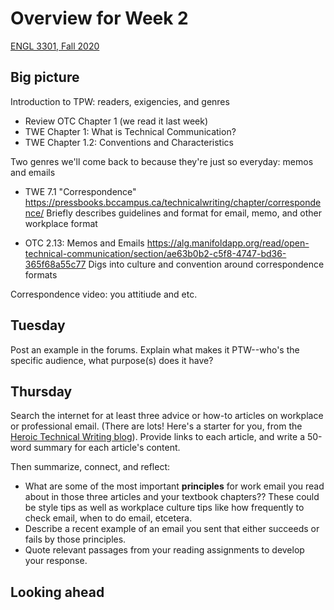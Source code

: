 # Overview for Week 2

[ENGL 3301, Fall 2020](../calendar.html)

## Big picture
Introduction to TPW: readers, exigencies, and genres

- Review OTC Chapter 1 (we read it last week)
- TWE Chapter 1: What is Technical Communication?
- TWE Chapter 1.2: Conventions and Characteristics

Two genres we'll come back to because they're just so everyday: memos and emails
- TWE 7.1 "Correspondence" https://pressbooks.bccampus.ca/technicalwriting/chapter/correspondence/ Briefly describes guidelines and format for email, memo, and other workplace format

- OTC 2.13: Memos and Emails https://alg.manifoldapp.org/read/open-technical-communication/section/ae63b0b2-c5f8-4747-bd36-365f68a55c77 Digs into culture and convention around correspondence formats

Correspondence video: you attitiude and etc.

## Tuesday
Post an example in the forums. Explain what makes it PTW--who's the specific audience, what purpose(s) does it have?

## Thursday
Search the internet for at least three advice or how-to articles on workplace or professional email. (There are lots! Here's a starter for you, from the [Heroic Technical Writing blog](https://heroictechwriting.com/2011/12/20/using-the-tools-effectively)). Provide links to each article, and write a 50-word summary for each article's content.

Then summarize, connect, and reflect:
- What are some of the most important **principles** for work email you read about in those three articles and your textbook chapters?? These could be style tips as well as workplace culture tips like how frequently to check email, when to do email, etcetera.
- Describe a recent example of an email you sent that either succeeds or fails by those principles.
- Quote relevant passages from your reading assignments to develop your response.

## Looking ahead
